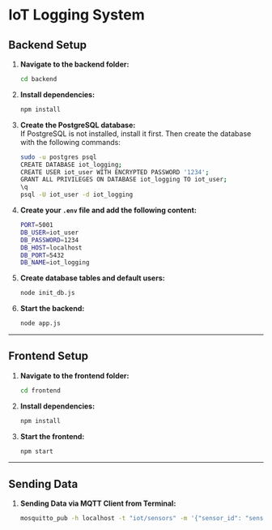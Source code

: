 # IoT Logging System

## Backend Setup

1. **Navigate to the backend folder:**
    ```bash
    cd backend
    ```

2. **Install dependencies:**
    ```bash
    npm install
    ```

3. **Create the PostgreSQL database:**  
    If PostgreSQL is not installed, install it first. Then create the database with the following commands:
    ```bash
    sudo -u postgres psql
    CREATE DATABASE iot_logging;
    CREATE USER iot_user WITH ENCRYPTED PASSWORD '1234';
    GRANT ALL PRIVILEGES ON DATABASE iot_logging TO iot_user;
    \q
    psql -U iot_user -d iot_logging
    ```

4. **Create your `.env` file and add the following content:**  
    ```bash
    PORT=5001
    DB_USER=iot_user
    DB_PASSWORD=1234
    DB_HOST=localhost
    DB_PORT=5432
    DB_NAME=iot_logging
    ```

5. **Create database tables and default users:**  
    ```bash
    node init_db.js
    ```

6. **Start the backend:**
    ```bash
    node app.js
    ```

---

## Frontend Setup

1. **Navigate to the frontend folder:**
    ```bash
    cd frontend
    ```

2. **Install dependencies:**
    ```bash
    npm install
    ```

3. **Start the frontend:**
    ```bash
    npm start
    ```

---

## Sending Data

1. **Sending Data via MQTT Client from Terminal:**
   ```bash
   mosquitto_pub -h localhost -t "iot/sensors" -m '{"sensor_id": "sensor1", "temperature": 22.5, "humidity": 60}'
